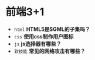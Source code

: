 # 前端3+1
- `html` **HTML5是SGML的子集吗？**
- `css` **使用css制作用户图标**
- `js` **js选择器有哪些？**
- `软技能` **常见的网络攻击有哪些？**

